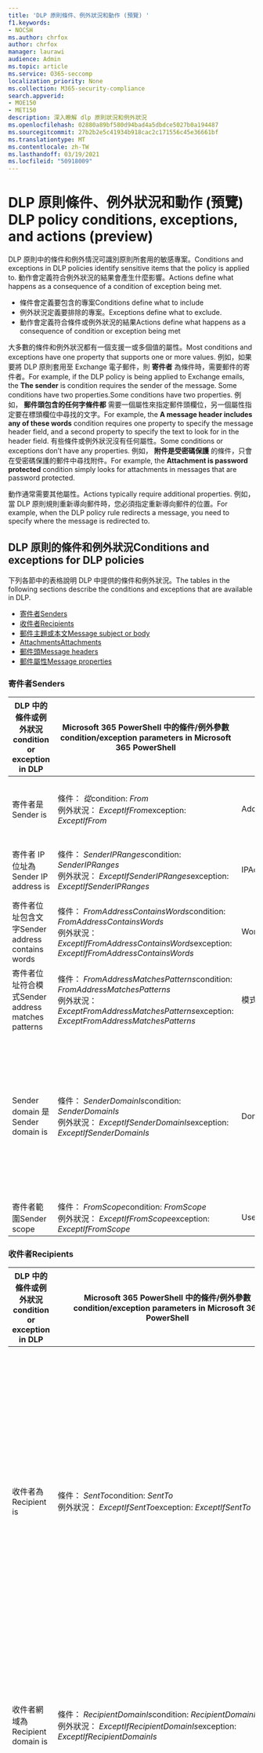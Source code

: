 ```yaml
---
title: 'DLP 原則條件、例外狀況和動作 (預覽) '
f1.keywords:
- NOCSH
ms.author: chrfox
author: chrfox
manager: laurawi
audience: Admin
ms.topic: article
ms.service: O365-seccomp
localization_priority: None
ms.collection: M365-security-compliance
search.appverid:
- MOE150
- MET150
description: 深入瞭解 dlp 原則狀況和例外狀況
ms.openlocfilehash: 02880a89bf580d94bad4a5dbdce5027b0a194487
ms.sourcegitcommit: 27b2b2e5c41934b918cac2c171556c45e36661bf
ms.translationtype: MT
ms.contentlocale: zh-TW
ms.lasthandoff: 03/19/2021
ms.locfileid: "50918009"
---
```

# <a name="dlp-policy-conditions-exceptions-and-actions-preview"></a><span data-ttu-id="e346a-103">DLP 原則條件、例外狀況和動作 (預覽) </span><span class="sxs-lookup"><span data-stu-id="e346a-103">DLP policy conditions, exceptions, and actions (preview)</span></span>

<span data-ttu-id="e346a-104">DLP 原則中的條件和例外情況可識別原則所套用的敏感專案。</span><span class="sxs-lookup"><span data-stu-id="e346a-104">Conditions and exceptions in DLP policies identify sensitive items that the policy is applied to.</span></span> <span data-ttu-id="e346a-105">動作會定義符合例外狀況的結果會產生什麼影響。</span><span class="sxs-lookup"><span data-stu-id="e346a-105">Actions define what happens as a consequence of a condition of exception being met.</span></span>

- <span data-ttu-id="e346a-106">條件會定義要包含的專案</span><span class="sxs-lookup"><span data-stu-id="e346a-106">Conditions define what to include</span></span>
- <span data-ttu-id="e346a-107">例外狀況定義要排除的專案。</span><span class="sxs-lookup"><span data-stu-id="e346a-107">Exceptions define what to exclude.</span></span>
- <span data-ttu-id="e346a-108">動作會定義符合條件或例外狀況的結果</span><span class="sxs-lookup"><span data-stu-id="e346a-108">Actions define what happens as a consequence of condition or exception being met</span></span>
 
<span data-ttu-id="e346a-109">大多數的條件和例外狀況都有一個支援一或多個值的屬性。</span><span class="sxs-lookup"><span data-stu-id="e346a-109">Most conditions and exceptions have one property that supports one or more values.</span></span> <span data-ttu-id="e346a-110">例如，如果要將 DLP 原則套用至 Exchange 電子郵件，則 **寄件者** 為條件時，需要郵件的寄件者。</span><span class="sxs-lookup"><span data-stu-id="e346a-110">For example, if the DLP policy is being applied to Exchange emails, the **The sender** is condition requires the sender of the message.</span></span> <span data-ttu-id="e346a-111">Some conditions have two properties.</span><span class="sxs-lookup"><span data-stu-id="e346a-111">Some conditions have two properties.</span></span> <span data-ttu-id="e346a-112">例如， **郵件頭包含的任何字條件都** 需要一個屬性來指定郵件頭欄位，另一個屬性指定要在標頭欄位中尋找的文字。</span><span class="sxs-lookup"><span data-stu-id="e346a-112">For example, the **A message header includes any of these words** condition requires one property to specify the message header field, and a second property to specify the text to look for in the header field.</span></span> <span data-ttu-id="e346a-113">有些條件或例外狀況沒有任何屬性。</span><span class="sxs-lookup"><span data-stu-id="e346a-113">Some conditions or exceptions don’t have any properties.</span></span> <span data-ttu-id="e346a-114">例如， **附件是受密碼保護** 的條件，只會在受密碼保護的郵件中尋找附件。</span><span class="sxs-lookup"><span data-stu-id="e346a-114">For example, the **Attachment is password protected** condition simply looks for attachments in messages that are password protected.</span></span>

<span data-ttu-id="e346a-115">動作通常需要其他屬性。</span><span class="sxs-lookup"><span data-stu-id="e346a-115">Actions typically require additional properties.</span></span> <span data-ttu-id="e346a-116">例如，當 DLP 原則規則重新導向郵件時，您必須指定重新導向郵件的位置。</span><span class="sxs-lookup"><span data-stu-id="e346a-116">For example, when the DLP policy rule redirects a message, you need to specify where the message is redirected to.</span></span> 
<!-- Some actions have multiple properties that are available or required. For example, when the rule adds a header field to the message header, you need to specify both the name and value of the header. When the rule adds a disclaimer to messages, you need to specify the disclaimer text, but you can also specify where to insert the text, or what to do if the disclaimer can't be added to the message. Typically, you can configure multiple actions in a rule, but some actions are exclusive. For example, one rule can't reject and redirect the same message.-->

## <a name="conditions-and-exceptions-for-dlp-policies"></a><span data-ttu-id="e346a-117">DLP 原則的條件和例外狀況</span><span class="sxs-lookup"><span data-stu-id="e346a-117">Conditions and exceptions for DLP policies</span></span>

<span data-ttu-id="e346a-118">下列各節中的表格說明 DLP 中提供的條件和例外狀況。</span><span class="sxs-lookup"><span data-stu-id="e346a-118">The tables in the following sections describe the conditions and exceptions that are available in DLP.</span></span>

- [<span data-ttu-id="e346a-119">寄件者</span><span class="sxs-lookup"><span data-stu-id="e346a-119">Senders</span></span>](#senders)
- [<span data-ttu-id="e346a-120">收件者</span><span class="sxs-lookup"><span data-stu-id="e346a-120">Recipients</span></span>](#recipients)
- [<span data-ttu-id="e346a-121">郵件主題或本文</span><span class="sxs-lookup"><span data-stu-id="e346a-121">Message subject or body</span></span>](#message-subject-or-body)
- [<span data-ttu-id="e346a-122">Attachments</span><span class="sxs-lookup"><span data-stu-id="e346a-122">Attachments</span></span>](#attachments)
- [<span data-ttu-id="e346a-123">郵件頭</span><span class="sxs-lookup"><span data-stu-id="e346a-123">Message headers</span></span>](#message-headers)
- [<span data-ttu-id="e346a-124">郵件屬性</span><span class="sxs-lookup"><span data-stu-id="e346a-124">Message properties</span></span>](#message-properties)

### <a name="senders"></a><span data-ttu-id="e346a-125">寄件者</span><span class="sxs-lookup"><span data-stu-id="e346a-125">Senders</span></span>


|<span data-ttu-id="e346a-126">**DLP 中的條件或例外狀況**</span><span class="sxs-lookup"><span data-stu-id="e346a-126">**condition or exception in DLP**</span></span>  |<span data-ttu-id="e346a-127">**Microsoft 365 PowerShell 中的條件/例外參數**</span><span class="sxs-lookup"><span data-stu-id="e346a-127">**condition/exception parameters in Microsoft 365 PowerShell**</span></span> |<span data-ttu-id="e346a-128">**屬性類型**</span><span class="sxs-lookup"><span data-stu-id="e346a-128">**property type**</span></span>  |<span data-ttu-id="e346a-129">**描述**</span><span class="sxs-lookup"><span data-stu-id="e346a-129">**description**</span></span>|
|---------|---------|---------|---------|
|<span data-ttu-id="e346a-130">寄件者是</span><span class="sxs-lookup"><span data-stu-id="e346a-130">Sender is</span></span> |<span data-ttu-id="e346a-131">條件： *從*</span><span class="sxs-lookup"><span data-stu-id="e346a-131">condition: *From*</span></span> <br/> <span data-ttu-id="e346a-132">例外狀況： *ExceptIfFrom*</span><span class="sxs-lookup"><span data-stu-id="e346a-132">exception: *ExceptIfFrom*</span></span>      |<span data-ttu-id="e346a-133">Addresses</span><span class="sxs-lookup"><span data-stu-id="e346a-133">Addresses</span></span> |     <span data-ttu-id="e346a-134">組織中指定的信箱、郵件使用者、郵件連絡人或 Microsoft 365 群組所傳送的郵件。</span><span class="sxs-lookup"><span data-stu-id="e346a-134">Messages that are sent by the specified mailboxes, mail users, mail contacts, or Microsoft 365 groups in the organization.</span></span>|
|<span data-ttu-id="e346a-135">寄件者 IP 位址為</span><span class="sxs-lookup"><span data-stu-id="e346a-135">Sender IP address is</span></span>     |<span data-ttu-id="e346a-136">條件： *SenderIPRanges*</span><span class="sxs-lookup"><span data-stu-id="e346a-136">condition: *SenderIPRanges*</span></span><br/> <span data-ttu-id="e346a-137">例外狀況： *ExceptIfSenderIPRanges*</span><span class="sxs-lookup"><span data-stu-id="e346a-137">exception: *ExceptIfSenderIPRanges*</span></span>         |  <span data-ttu-id="e346a-138">IPAddressRanges</span><span class="sxs-lookup"><span data-stu-id="e346a-138">IPAddressRanges</span></span>       | <span data-ttu-id="e346a-139">寄件者的 IP 位址符合指定 IP 位址的郵件，或位於指定的 IP 位址範圍內。</span><span class="sxs-lookup"><span data-stu-id="e346a-139">Messages where the sender's IP address matches the specified IP address, or falls within the specified IP address range.</span></span>       |
|<span data-ttu-id="e346a-140">寄件者位址包含文字</span><span class="sxs-lookup"><span data-stu-id="e346a-140">Sender address contains words</span></span>   | <span data-ttu-id="e346a-141">條件： *FromAddressContainsWords*</span><span class="sxs-lookup"><span data-stu-id="e346a-141">condition: *FromAddressContainsWords*</span></span> <br/> <span data-ttu-id="e346a-142">例外狀況： *ExceptIfFromAddressContainsWords*</span><span class="sxs-lookup"><span data-stu-id="e346a-142">exception: *ExceptIfFromAddressContainsWords*</span></span>        |   <span data-ttu-id="e346a-143">Words</span><span class="sxs-lookup"><span data-stu-id="e346a-143">Words</span></span>      |   <span data-ttu-id="e346a-144">寄件者電子郵件地址中包含指定文字的郵件。</span><span class="sxs-lookup"><span data-stu-id="e346a-144">Messages that contain the specified words in the sender's email address.</span></span>|
| <span data-ttu-id="e346a-145">寄件者位址符合模式</span><span class="sxs-lookup"><span data-stu-id="e346a-145">Sender address matches patterns</span></span>    | <span data-ttu-id="e346a-146">條件： *FromAddressMatchesPatterns*</span><span class="sxs-lookup"><span data-stu-id="e346a-146">condition: *FromAddressMatchesPatterns*</span></span> <br/> <span data-ttu-id="e346a-147">例外狀況： *ExceptFromAddressMatchesPatterns*</span><span class="sxs-lookup"><span data-stu-id="e346a-147">exception: *ExceptFromAddressMatchesPatterns*</span></span>       |      <span data-ttu-id="e346a-148">模式</span><span class="sxs-lookup"><span data-stu-id="e346a-148">Patterns</span></span>   |  <span data-ttu-id="e346a-149">寄件者的電子郵件地址包含符合指定正則運算式之文字模式的郵件。</span><span class="sxs-lookup"><span data-stu-id="e346a-149">Messages where the sender's email address contains text patterns that match the specified regular expressions.</span></span>  |
|<span data-ttu-id="e346a-150">Sender domain 是</span><span class="sxs-lookup"><span data-stu-id="e346a-150">Sender domain is</span></span>  |  <span data-ttu-id="e346a-151">條件： *SenderDomainIs*</span><span class="sxs-lookup"><span data-stu-id="e346a-151">condition: *SenderDomainIs*</span></span> <br/> <span data-ttu-id="e346a-152">例外狀況： *ExceptIfSenderDomainIs*</span><span class="sxs-lookup"><span data-stu-id="e346a-152">exception: *ExceptIfSenderDomainIs*</span></span>       |<span data-ttu-id="e346a-153">DomainName</span><span class="sxs-lookup"><span data-stu-id="e346a-153">DomainName</span></span>         |     <span data-ttu-id="e346a-154">寄件者電子郵件地址的網域符合指定值的郵件。</span><span class="sxs-lookup"><span data-stu-id="e346a-154">Messages where the domain of the sender's email address matches the specified value.</span></span> <span data-ttu-id="e346a-155">如果您需要尋找 *包含* 指定網域的寄件者網域 (例如，網域的任何子域) ，請使用 **寄件者位址符合** (*FromAddressMatchesPatterns*) 條件，並使用語法： ' \. domain \. com $ ' 指定網域。</span><span class="sxs-lookup"><span data-stu-id="e346a-155">If you need to find sender domains that *contain* the specified domain (for example, any subdomain of a domain), use **The sender address matches**(*FromAddressMatchesPatterns*) condition and specify the domain by using the syntax: '\.domain\.com$'.</span></span>    |
|<span data-ttu-id="e346a-156">寄件者範圍</span><span class="sxs-lookup"><span data-stu-id="e346a-156">Sender scope</span></span>    | <span data-ttu-id="e346a-157">條件： *FromScope*</span><span class="sxs-lookup"><span data-stu-id="e346a-157">condition: *FromScope*</span></span> <br/> <span data-ttu-id="e346a-158">例外狀況： *ExceptIfFromScope*</span><span class="sxs-lookup"><span data-stu-id="e346a-158">exception: *ExceptIfFromScope*</span></span>    | <span data-ttu-id="e346a-159">UserScopeFrom</span><span class="sxs-lookup"><span data-stu-id="e346a-159">UserScopeFrom</span></span>    |    <span data-ttu-id="e346a-160">由內部或外部寄件者所傳送的郵件。</span><span class="sxs-lookup"><span data-stu-id="e346a-160">Messages that are sent by either internal or external senders.</span></span>    |

### <a name="recipients"></a><span data-ttu-id="e346a-161">收件者</span><span class="sxs-lookup"><span data-stu-id="e346a-161">Recipients</span></span>

|<span data-ttu-id="e346a-162">**DLP 中的條件或例外狀況**</span><span class="sxs-lookup"><span data-stu-id="e346a-162">**condition or exception in DLP**</span></span>| <span data-ttu-id="e346a-163">**Microsoft 365 PowerShell 中的條件/例外參數**</span><span class="sxs-lookup"><span data-stu-id="e346a-163">**condition/exception parameters in Microsoft 365 PowerShell**</span></span> |    <span data-ttu-id="e346a-164">**屬性類型**</span><span class="sxs-lookup"><span data-stu-id="e346a-164">**property type**</span></span> | <span data-ttu-id="e346a-165">**描述**</span><span class="sxs-lookup"><span data-stu-id="e346a-165">**description**</span></span>|
|---------|---------|---------|---------|
|<span data-ttu-id="e346a-166">收件者為</span><span class="sxs-lookup"><span data-stu-id="e346a-166">Recipient is</span></span>|  <span data-ttu-id="e346a-167">條件： *SentTo*</span><span class="sxs-lookup"><span data-stu-id="e346a-167">condition: *SentTo*</span></span> <br/> <span data-ttu-id="e346a-168">例外狀況： *ExceptIfSentTo*</span><span class="sxs-lookup"><span data-stu-id="e346a-168">exception: *ExceptIfSentTo*</span></span> | <span data-ttu-id="e346a-169">Addresses</span><span class="sxs-lookup"><span data-stu-id="e346a-169">Addresses</span></span> | <span data-ttu-id="e346a-170">其中一位收件者是組織中指定的信箱、郵件使用者或郵件連絡人的郵件。</span><span class="sxs-lookup"><span data-stu-id="e346a-170">Messages where one of the recipients is the specified mailbox, mail user, or mail contact in the organization.</span></span> <span data-ttu-id="e346a-171">收件者可以位於郵件 **的 [收** 件者 **]、[** 副本] 或 [ **密件副本** ] 欄位。</span><span class="sxs-lookup"><span data-stu-id="e346a-171">The recipients can be in the **To**, **Cc**, or **Bcc** fields of the message.</span></span>|
|<span data-ttu-id="e346a-172">收件者網域為</span><span class="sxs-lookup"><span data-stu-id="e346a-172">Recipient domain is</span></span>|   <span data-ttu-id="e346a-173">條件： *RecipientDomainIs*</span><span class="sxs-lookup"><span data-stu-id="e346a-173">condition: *RecipientDomainIs*</span></span> <br/> <span data-ttu-id="e346a-174">例外狀況： *ExceptIfRecipientDomainIs*</span><span class="sxs-lookup"><span data-stu-id="e346a-174">exception: *ExceptIfRecipientDomainIs*</span></span> |   <span data-ttu-id="e346a-175">DomainName</span><span class="sxs-lookup"><span data-stu-id="e346a-175">DomainName</span></span> |    <span data-ttu-id="e346a-176">寄件者電子郵件地址的網域符合指定值的郵件。</span><span class="sxs-lookup"><span data-stu-id="e346a-176">Messages where the domain of the sender's email address matches the specified value.</span></span>|
|<span data-ttu-id="e346a-177">收件者位址包含文字</span><span class="sxs-lookup"><span data-stu-id="e346a-177">Recipient address contains words</span></span>|  <span data-ttu-id="e346a-178">條件： *AnyOfRecipientAddressContainsWords*</span><span class="sxs-lookup"><span data-stu-id="e346a-178">condition: *AnyOfRecipientAddressContainsWords*</span></span> <br/> <span data-ttu-id="e346a-179">例外狀況： *ExceptIfAnyOfRecipientAddressContainsWords*</span><span class="sxs-lookup"><span data-stu-id="e346a-179">exception: *ExceptIfAnyOfRecipientAddressContainsWords*</span></span>|  <span data-ttu-id="e346a-180">Words</span><span class="sxs-lookup"><span data-stu-id="e346a-180">Words</span></span>|  <span data-ttu-id="e346a-181">在收件者的電子郵件地址中包含指定文字的郵件。</span><span class="sxs-lookup"><span data-stu-id="e346a-181">Messages that contain the specified words in the recipient's email address.</span></span> <br/><span data-ttu-id="e346a-p106">**注意事項**：這種情況並未考慮傳送至收件者 Proxy 位址的郵件。而只比對傳送至收件者主要電子郵件地址的郵件。</span><span class="sxs-lookup"><span data-stu-id="e346a-p106">**Note**: This condition doesn't consider messages that are sent to recipient proxy addresses. It only matches messages that are sent to the recipient's primary email address.</span></span>|
|<span data-ttu-id="e346a-184">收件者位址符合模式</span><span class="sxs-lookup"><span data-stu-id="e346a-184">Recipient address matches patterns</span></span>| <span data-ttu-id="e346a-185">條件： *AnyOfRecipientAddressMatchesPatterns*</span><span class="sxs-lookup"><span data-stu-id="e346a-185">condition: *AnyOfRecipientAddressMatchesPatterns*</span></span> <br/> <span data-ttu-id="e346a-186">例外狀況： *ExceptIfAnyOfRecipientAddressMatchesPatterns*</span><span class="sxs-lookup"><span data-stu-id="e346a-186">exception: *ExceptIfAnyOfRecipientAddressMatchesPatterns*</span></span>| <span data-ttu-id="e346a-187">模式</span><span class="sxs-lookup"><span data-stu-id="e346a-187">Patterns</span></span>    |<span data-ttu-id="e346a-188">收件者的電子郵件地址包含符合指定正則運算式之文字模式的郵件。</span><span class="sxs-lookup"><span data-stu-id="e346a-188">Messages where a recipient's email address contains text patterns that match the specified regular expressions.</span></span> <br/> <span data-ttu-id="e346a-p107">**注意事項**：這種情況並未考慮傳送至收件者 Proxy 位址的郵件。而只比對傳送至收件者主要電子郵件地址的郵件。</span><span class="sxs-lookup"><span data-stu-id="e346a-p107">**Note**: This condition doesn't consider messages that are sent to recipient proxy addresses. It only matches messages that are sent to the recipient's primary email address.</span></span>|
|<span data-ttu-id="e346a-191">傳送給隸屬的</span><span class="sxs-lookup"><span data-stu-id="e346a-191">Sent to member of</span></span>| <span data-ttu-id="e346a-192">條件： *SentToMemberOf*</span><span class="sxs-lookup"><span data-stu-id="e346a-192">condition: *SentToMemberOf*</span></span> <br/> <span data-ttu-id="e346a-193">例外狀況： *ExceptIfSentToMemberOf*</span><span class="sxs-lookup"><span data-stu-id="e346a-193">exception: *ExceptIfSentToMemberOf*</span></span>|  <span data-ttu-id="e346a-194">Addresses</span><span class="sxs-lookup"><span data-stu-id="e346a-194">Addresses</span></span>|  <span data-ttu-id="e346a-195">郵件包含的收件者屬於指定通訊群組、擁有郵件功能的安全性群組或 Microsoft 365 群組的成員。</span><span class="sxs-lookup"><span data-stu-id="e346a-195">Messages that contain recipients who are members of the specified distribution group, mail-enabled security group, or Microsoft 365 group.</span></span> <span data-ttu-id="e346a-196">群組可以位於郵件的 [ **收件者**] **、[** 副本] 或 [ **密件副本** ] 欄位中。</span><span class="sxs-lookup"><span data-stu-id="e346a-196">The group can be in the **To**, **Cc**, or **Bcc** fields of the message.</span></span>|

### <a name="message-subject-or-body"></a><span data-ttu-id="e346a-197">郵件主題或本文</span><span class="sxs-lookup"><span data-stu-id="e346a-197">Message subject or body</span></span>

|<span data-ttu-id="e346a-198">**DLP 中的條件或例外狀況**</span><span class="sxs-lookup"><span data-stu-id="e346a-198">**condition or exception in DLP**</span></span> | <span data-ttu-id="e346a-199">**Microsoft 365 PowerShell 中的條件/例外參數**</span><span class="sxs-lookup"><span data-stu-id="e346a-199">**condition/exception parameters in Microsoft 365 PowerShell**</span></span> |<span data-ttu-id="e346a-200">**屬性類型**</span><span class="sxs-lookup"><span data-stu-id="e346a-200">**property type**</span></span>| <span data-ttu-id="e346a-201">**描述**</span><span class="sxs-lookup"><span data-stu-id="e346a-201">**description**</span></span>|
|---------|---------|---------|---------|
|<span data-ttu-id="e346a-202">主旨包含字詞或片語</span><span class="sxs-lookup"><span data-stu-id="e346a-202">Subject contains words or phrases</span></span>| <span data-ttu-id="e346a-203">條件： *SubjectContainsWords*</span><span class="sxs-lookup"><span data-stu-id="e346a-203">condition: *SubjectContainsWords*</span></span> <br/> <span data-ttu-id="e346a-204">例外狀況： *ExceptIf SubjectContainsWords*</span><span class="sxs-lookup"><span data-stu-id="e346a-204">exception: *ExceptIf SubjectContainsWords*</span></span>| <span data-ttu-id="e346a-205">Words</span><span class="sxs-lookup"><span data-stu-id="e346a-205">Words</span></span>   |<span data-ttu-id="e346a-206">在 [主旨] 欄位中具有指定文字的郵件。</span><span class="sxs-lookup"><span data-stu-id="e346a-206">Messages that have the specified words in the Subject field.</span></span>|
|<span data-ttu-id="e346a-207">主題符合模式</span><span class="sxs-lookup"><span data-stu-id="e346a-207">Subject matches patterns</span></span>|<span data-ttu-id="e346a-208">條件： *SubjectMatchesPatterns*</span><span class="sxs-lookup"><span data-stu-id="e346a-208">condition: *SubjectMatchesPatterns*</span></span> <br/> <span data-ttu-id="e346a-209">例外狀況： *ExceptIf SubjectMatchesPatterns*</span><span class="sxs-lookup"><span data-stu-id="e346a-209">exception: *ExceptIf SubjectMatchesPatterns*</span></span>|<span data-ttu-id="e346a-210">模式</span><span class="sxs-lookup"><span data-stu-id="e346a-210">Patterns</span></span>   |<span data-ttu-id="e346a-211">使用主旨欄位包含符合指定正則運算式之文字模式的郵件。</span><span class="sxs-lookup"><span data-stu-id="e346a-211">Messages where the Subject field contain text patterns that match the specified regular expressions.</span></span>|
|<span data-ttu-id="e346a-212">內容包含</span><span class="sxs-lookup"><span data-stu-id="e346a-212">Content contains</span></span>|  <span data-ttu-id="e346a-213">條件： *ContentContainsSensitiveInformation*</span><span class="sxs-lookup"><span data-stu-id="e346a-213">condition: *ContentContainsSensitiveInformation*</span></span> <br/> <span data-ttu-id="e346a-214">例外狀況 *ExceptIfContentContainsSensitiveInformation*</span><span class="sxs-lookup"><span data-stu-id="e346a-214">exception *ExceptIfContentContainsSensitiveInformation*</span></span>| <span data-ttu-id="e346a-215">SensitiveInformationTypes</span><span class="sxs-lookup"><span data-stu-id="e346a-215">SensitiveInformationTypes</span></span>|  <span data-ttu-id="e346a-216">包含資料遺失防護 (DLP) 原則所定義之敏感資訊的郵件或檔。</span><span class="sxs-lookup"><span data-stu-id="e346a-216">Messages or documents that contain sensitive information as defined by data loss prevention (DLP) policies.</span></span>|
| <span data-ttu-id="e346a-217">主旨或內文符合模式</span><span class="sxs-lookup"><span data-stu-id="e346a-217">Subject or Body matches pattern</span></span>    | <span data-ttu-id="e346a-218">條件： *SubjectOrBodyMatchesPatterns*</span><span class="sxs-lookup"><span data-stu-id="e346a-218">condition: *SubjectOrBodyMatchesPatterns*</span></span> <br/> <span data-ttu-id="e346a-219">例外狀況： *ExceptIfSubjectOrBodyMatchesPatterns*</span><span class="sxs-lookup"><span data-stu-id="e346a-219">exception: *ExceptIfSubjectOrBodyMatchesPatterns*</span></span>    | <span data-ttu-id="e346a-220">模式</span><span class="sxs-lookup"><span data-stu-id="e346a-220">Patterns</span></span>    | <span data-ttu-id="e346a-221">主旨欄位或郵件內文包含符合指定正則運算式之文字模式的郵件。</span><span class="sxs-lookup"><span data-stu-id="e346a-221">Messages where the subject field or message body contains text patterns that match the specified regular expressions.</span></span>    |
| <span data-ttu-id="e346a-222">主旨或內文包含文字</span><span class="sxs-lookup"><span data-stu-id="e346a-222">Subject or Body contains words</span></span>    | <span data-ttu-id="e346a-223">條件： *SubjectOrBodyContainsWords*</span><span class="sxs-lookup"><span data-stu-id="e346a-223">condition: *SubjectOrBodyContainsWords*</span></span> <br/> <span data-ttu-id="e346a-224">例外狀況： *ExceptIfSubjectOrBodyContainsWords*</span><span class="sxs-lookup"><span data-stu-id="e346a-224">exception: *ExceptIfSubjectOrBodyContainsWords*</span></span>    | <span data-ttu-id="e346a-225">Words</span><span class="sxs-lookup"><span data-stu-id="e346a-225">Words</span></span>    | <span data-ttu-id="e346a-226">在 [主旨] 欄位或郵件內文中具有指定文字的郵件</span><span class="sxs-lookup"><span data-stu-id="e346a-226">Messages that have the specified words in the subject field or message body</span></span>    |


### <a name="attachments"></a><span data-ttu-id="e346a-227">附件</span><span class="sxs-lookup"><span data-stu-id="e346a-227">Attachments</span></span>

|<span data-ttu-id="e346a-228">**DLP 中的條件或例外狀況**</span><span class="sxs-lookup"><span data-stu-id="e346a-228">**condition or exception in DLP**</span></span>| <span data-ttu-id="e346a-229">**Microsoft 365 PowerShell 中的條件/例外參數**</span><span class="sxs-lookup"><span data-stu-id="e346a-229">**condition/exception parameters in Microsoft 365 PowerShell**</span></span>| <span data-ttu-id="e346a-230">**屬性類型**</span><span class="sxs-lookup"><span data-stu-id="e346a-230">**property type**</span></span>   |<span data-ttu-id="e346a-231">**描述**</span><span class="sxs-lookup"><span data-stu-id="e346a-231">**description**</span></span>|
|---------|---------|---------|---------|
|<span data-ttu-id="e346a-232">附件受密碼保護</span><span class="sxs-lookup"><span data-stu-id="e346a-232">Attachment is password protected</span></span>|<span data-ttu-id="e346a-233">條件： *DocumentIsPasswordProtected*</span><span class="sxs-lookup"><span data-stu-id="e346a-233">condition: *DocumentIsPasswordProtected*</span></span> <br/> <span data-ttu-id="e346a-234">例外狀況： *ExceptIfDocumentIsPasswordProtected*</span><span class="sxs-lookup"><span data-stu-id="e346a-234">exception: *ExceptIfDocumentIsPasswordProtected*</span></span>|<span data-ttu-id="e346a-235">無</span><span class="sxs-lookup"><span data-stu-id="e346a-235">none</span></span>| <span data-ttu-id="e346a-236">郵件中的附件受到密碼保護 (，因此無法) 進行掃描。</span><span class="sxs-lookup"><span data-stu-id="e346a-236">Messages where an attachment is password protected (and therefore can't be scanned).</span></span> <span data-ttu-id="e346a-237">密碼偵測只適用于 Office 檔、.zip 檔及7z 檔案。</span><span class="sxs-lookup"><span data-stu-id="e346a-237">Password detection only works for Office documents, .zip files, and .7z files.</span></span>|
|<span data-ttu-id="e346a-238">附件的副檔名是</span><span class="sxs-lookup"><span data-stu-id="e346a-238">Attachment’s file extension is</span></span>|<span data-ttu-id="e346a-239">條件： *ContentExtensionMatchesWords*</span><span class="sxs-lookup"><span data-stu-id="e346a-239">condition: *ContentExtensionMatchesWords*</span></span> <br/> <span data-ttu-id="e346a-240">例外狀況： *ExceptIfContentExtensionMatchesWords*</span><span class="sxs-lookup"><span data-stu-id="e346a-240">exception: *ExceptIfContentExtensionMatchesWords*</span></span>|  <span data-ttu-id="e346a-241">Words</span><span class="sxs-lookup"><span data-stu-id="e346a-241">Words</span></span>   |<span data-ttu-id="e346a-242">附件的副檔名符合任何指定文字的郵件。</span><span class="sxs-lookup"><span data-stu-id="e346a-242">Messages where an attachment's file extension matches any of the specified words.</span></span>|
|<span data-ttu-id="e346a-243">無法掃描任何電子郵件附件的內容</span><span class="sxs-lookup"><span data-stu-id="e346a-243">Any email attachment’s content could not be scanned</span></span>|<span data-ttu-id="e346a-244">條件： *DocumentIsUnsupported*</span><span class="sxs-lookup"><span data-stu-id="e346a-244">condition: *DocumentIsUnsupported*</span></span> <br/><span data-ttu-id="e346a-245">例外狀況： *ExceptIf DocumentIsUnsupported*</span><span class="sxs-lookup"><span data-stu-id="e346a-245">exception: *ExceptIf DocumentIsUnsupported*</span></span>|   <span data-ttu-id="e346a-246">不適用</span><span class="sxs-lookup"><span data-stu-id="e346a-246">n/a</span></span>|    <span data-ttu-id="e346a-247">Exchange Online 未原本識別附件的郵件。</span><span class="sxs-lookup"><span data-stu-id="e346a-247">Messages where an attachment isn't natively recognized by Exchange Online.</span></span>|
|<span data-ttu-id="e346a-248">任何電子郵件附件的內容未完成掃描</span><span class="sxs-lookup"><span data-stu-id="e346a-248">Any email attachment’s content didn’t complete scanning</span></span>|   <span data-ttu-id="e346a-249">條件： *ProcessingLimitExceeded*</span><span class="sxs-lookup"><span data-stu-id="e346a-249">condition: *ProcessingLimitExceeded*</span></span> <br/> <span data-ttu-id="e346a-250">例外狀況： *ExceptIfProcessingLimitExceeded*</span><span class="sxs-lookup"><span data-stu-id="e346a-250">exception: *ExceptIfProcessingLimitExceeded*</span></span>|    <span data-ttu-id="e346a-251">不適用</span><span class="sxs-lookup"><span data-stu-id="e346a-251">n/a</span></span> |<span data-ttu-id="e346a-252">規則引擎無法完成附件掃描的訊息。</span><span class="sxs-lookup"><span data-stu-id="e346a-252">Messages where the rules engine couldn't complete the scanning of the attachments.</span></span> <span data-ttu-id="e346a-253">您可以使用此條件建立共同運作的規則，以識別及處理無法完全掃描內容的郵件。</span><span class="sxs-lookup"><span data-stu-id="e346a-253">You can use this condition to create rules that work together to identify and process messages where the content couldn't be fully scanned.</span></span>|
|<span data-ttu-id="e346a-254">檔案名稱包含文字</span><span class="sxs-lookup"><span data-stu-id="e346a-254">Document name contains words</span></span>|<span data-ttu-id="e346a-255">條件： *DocumentNameMatchesWords*</span><span class="sxs-lookup"><span data-stu-id="e346a-255">condition: *DocumentNameMatchesWords*</span></span> <br/> <span data-ttu-id="e346a-256">例外狀況： *ExceptIfDocumentNameMatchesWords*</span><span class="sxs-lookup"><span data-stu-id="e346a-256">exception: *ExceptIfDocumentNameMatchesWords*</span></span> |<span data-ttu-id="e346a-257">Words</span><span class="sxs-lookup"><span data-stu-id="e346a-257">Words</span></span>  |<span data-ttu-id="e346a-258">附件的檔案名符合任何指定文字的郵件。</span><span class="sxs-lookup"><span data-stu-id="e346a-258">Messages where an attachment's file name matches any of the specified words.</span></span>|
|<span data-ttu-id="e346a-259">檔案名稱符合模式</span><span class="sxs-lookup"><span data-stu-id="e346a-259">Document name matches patterns</span></span>|<span data-ttu-id="e346a-260">條件： *DocumentNameMatchesPatterns*</span><span class="sxs-lookup"><span data-stu-id="e346a-260">condition: *DocumentNameMatchesPatterns*</span></span> <br/> <span data-ttu-id="e346a-261">例外狀況： *ExceptIfDocumentNameMatchesPatterns*</span><span class="sxs-lookup"><span data-stu-id="e346a-261">exception: *ExceptIfDocumentNameMatchesPatterns*</span></span>|    <span data-ttu-id="e346a-262">模式</span><span class="sxs-lookup"><span data-stu-id="e346a-262">Patterns</span></span>    |<span data-ttu-id="e346a-263">附件的檔案名包含符合指定正則運算式之文字模式的郵件。</span><span class="sxs-lookup"><span data-stu-id="e346a-263">Messages where an attachment's file name contains text patterns that match the specified regular expressions.</span></span>|
|<span data-ttu-id="e346a-264">文件屬性為</span><span class="sxs-lookup"><span data-stu-id="e346a-264">Document property is</span></span>|<span data-ttu-id="e346a-265">條件： *ContentPropertyContainsWords*</span><span class="sxs-lookup"><span data-stu-id="e346a-265">condition: *ContentPropertyContainsWords*</span></span> <br/> <span data-ttu-id="e346a-266">例外狀況： *ExceptIfContentPropertyContainsWords*</span><span class="sxs-lookup"><span data-stu-id="e346a-266">exception: *ExceptIfContentPropertyContainsWords*</span></span> |<span data-ttu-id="e346a-267">Words</span><span class="sxs-lookup"><span data-stu-id="e346a-267">Words</span></span>| <span data-ttu-id="e346a-268">附件的副檔名符合任何指定文字的郵件或檔。</span><span class="sxs-lookup"><span data-stu-id="e346a-268">Messages or documents where an attachment's file extension matches any of the specified words.</span></span>|
|<span data-ttu-id="e346a-269">檔案大小等於或大於</span><span class="sxs-lookup"><span data-stu-id="e346a-269">Document size equals or is greater than</span></span>| <span data-ttu-id="e346a-270">條件： *DocumentSizeOver*</span><span class="sxs-lookup"><span data-stu-id="e346a-270">condition: *DocumentSizeOver*</span></span> <br/> <span data-ttu-id="e346a-271">例外狀況： *ExceptIfDocumentSizeOver*</span><span class="sxs-lookup"><span data-stu-id="e346a-271">exception: *ExceptIfDocumentSizeOver*</span></span>|    <span data-ttu-id="e346a-272">Size</span><span class="sxs-lookup"><span data-stu-id="e346a-272">Size</span></span>    |<span data-ttu-id="e346a-273">任何附件大於或等於指定值的郵件。</span><span class="sxs-lookup"><span data-stu-id="e346a-273">Messages where any attachment is greater than or equal to the specified value.</span></span>|

### <a name="message-headers"></a><span data-ttu-id="e346a-274">郵件頭</span><span class="sxs-lookup"><span data-stu-id="e346a-274">Message Headers</span></span>

|<span data-ttu-id="e346a-275">**DLP 中的條件或例外狀況**</span><span class="sxs-lookup"><span data-stu-id="e346a-275">**condition or exception in DLP**</span></span>| <span data-ttu-id="e346a-276">**Microsoft 365 PowerShell 中的條件/例外參數**</span><span class="sxs-lookup"><span data-stu-id="e346a-276">**condition/exception parameters in Microsoft 365 PowerShell**</span></span>| <span data-ttu-id="e346a-277">**屬性類型**</span><span class="sxs-lookup"><span data-stu-id="e346a-277">**property type**</span></span>|  <span data-ttu-id="e346a-278">**描述**</span><span class="sxs-lookup"><span data-stu-id="e346a-278">**description**</span></span>|
|---------|---------|---------|---------|
|<span data-ttu-id="e346a-279">標頭包含字或片語</span><span class="sxs-lookup"><span data-stu-id="e346a-279">Header contains words or phrases</span></span>|<span data-ttu-id="e346a-280">條件： *HeaderContainsWords*</span><span class="sxs-lookup"><span data-stu-id="e346a-280">condition: *HeaderContainsWords*</span></span> <br/> <span data-ttu-id="e346a-281">例外狀況： *ExceptIfHeaderContainsWords*</span><span class="sxs-lookup"><span data-stu-id="e346a-281">exception: *ExceptIfHeaderContainsWords*</span></span>|  <span data-ttu-id="e346a-282">雜湊表</span><span class="sxs-lookup"><span data-stu-id="e346a-282">Hash Table</span></span>  |<span data-ttu-id="e346a-283">包含指定之標頭欄位及該標頭欄位的值包含指定文字的郵件。</span><span class="sxs-lookup"><span data-stu-id="e346a-283">Messages that contain the specified header field, and the value of that header field contains the specified words.</span></span>|
|<span data-ttu-id="e346a-284">標頭符合模式</span><span class="sxs-lookup"><span data-stu-id="e346a-284">Header matches patterns</span></span>|   <span data-ttu-id="e346a-285">條件： *HeaderMatchesPatterns*</span><span class="sxs-lookup"><span data-stu-id="e346a-285">condition: *HeaderMatchesPatterns*</span></span> <br/> <span data-ttu-id="e346a-286">例外狀況： *ExceptIfHeaderMatchesPatterns*</span><span class="sxs-lookup"><span data-stu-id="e346a-286">exception: *ExceptIfHeaderMatchesPatterns*</span></span>|    <span data-ttu-id="e346a-287">雜湊表</span><span class="sxs-lookup"><span data-stu-id="e346a-287">Hash Table</span></span>  |<span data-ttu-id="e346a-288">包含指定之標頭欄位的郵件，而該標頭欄位的值包含指定的正則運算式。</span><span class="sxs-lookup"><span data-stu-id="e346a-288">Messages that contain the specified header field, and the value of that header field contains the specified regular expressions.</span></span>|

### <a name="message-properties"></a><span data-ttu-id="e346a-289">郵件屬性</span><span class="sxs-lookup"><span data-stu-id="e346a-289">Message properties</span></span>

|<span data-ttu-id="e346a-290">**DLP 中的條件或例外狀況**</span><span class="sxs-lookup"><span data-stu-id="e346a-290">**condition or exception in DLP**</span></span>| <span data-ttu-id="e346a-291">**Microsoft 365 PowerShell 中的條件/例外參數**</span><span class="sxs-lookup"><span data-stu-id="e346a-291">**condition/exception parameters in Microsoft 365 PowerShell**</span></span>| <span data-ttu-id="e346a-292">**屬性類型**</span><span class="sxs-lookup"><span data-stu-id="e346a-292">**property type**</span></span>   |<span data-ttu-id="e346a-293">**描述**</span><span class="sxs-lookup"><span data-stu-id="e346a-293">**description**</span></span>|
|---------|---------|---------|---------|
|<span data-ttu-id="e346a-294">郵件大小超過</span><span class="sxs-lookup"><span data-stu-id="e346a-294">Message size over</span></span>|<span data-ttu-id="e346a-295">條件： *MessageSizeOver*</span><span class="sxs-lookup"><span data-stu-id="e346a-295">condition: *MessageSizeOver*</span></span> <br/> <span data-ttu-id="e346a-296">例外狀況： *ExceptIfMessageSizeOver*</span><span class="sxs-lookup"><span data-stu-id="e346a-296">exception: *ExceptIfMessageSizeOver*</span></span>| <span data-ttu-id="e346a-297">Size</span><span class="sxs-lookup"><span data-stu-id="e346a-297">Size</span></span>    |<span data-ttu-id="e346a-298">郵件的總大小 (郵件加上附件) 大於或等於指定的值。</span><span class="sxs-lookup"><span data-stu-id="e346a-298">Messages where the total size (message plus attachments) is greater than or equal to the specified value.</span></span> <br/><span data-ttu-id="e346a-299">**附注**：信箱的郵件大小限制會在郵件流程規則之前評估。</span><span class="sxs-lookup"><span data-stu-id="e346a-299">**Note**: Message size limits on mailboxes are evaluated before mail flow rules.</span></span> <span data-ttu-id="e346a-300">信箱過大的郵件會遭到拒絕，但具有此條件的規則才能對郵件採取動作。</span><span class="sxs-lookup"><span data-stu-id="e346a-300">A message that's too large for a mailbox will be rejected before a rule with this condition is able to act on the message.</span></span>|
| <span data-ttu-id="e346a-301">重要性</span><span class="sxs-lookup"><span data-stu-id="e346a-301">With importance</span></span>    | <span data-ttu-id="e346a-302">條件： *WithImportance*</span><span class="sxs-lookup"><span data-stu-id="e346a-302">condition: *WithImportance*</span></span> <br/> <span data-ttu-id="e346a-303">例外狀況： *ExceptIfWithImportance*</span><span class="sxs-lookup"><span data-stu-id="e346a-303">exception: *ExceptIfWithImportance*</span></span>    | <span data-ttu-id="e346a-304">Importance</span><span class="sxs-lookup"><span data-stu-id="e346a-304">Importance</span></span>    | <span data-ttu-id="e346a-305">以指定的重要性層級標記的郵件。</span><span class="sxs-lookup"><span data-stu-id="e346a-305">Messages that are marked with the specified importance level.</span></span>    |
| <span data-ttu-id="e346a-306">內容字元集包含文字</span><span class="sxs-lookup"><span data-stu-id="e346a-306">Content character set contains words</span></span>    | <span data-ttu-id="e346a-307">條件： *ContentCharacterSetContainsWords*</span><span class="sxs-lookup"><span data-stu-id="e346a-307">condition: *ContentCharacterSetContainsWords*</span></span> <br/> <span data-ttu-id="e346a-308">*ExceptIfContentCharacterSetContainsWords*</span><span class="sxs-lookup"><span data-stu-id="e346a-308">*ExceptIfContentCharacterSetContainsWords*</span></span>    | <span data-ttu-id="e346a-309">CharacterSets</span><span class="sxs-lookup"><span data-stu-id="e346a-309">CharacterSets</span></span>    | <span data-ttu-id="e346a-310">具有任何指定之字元集名稱的郵件。</span><span class="sxs-lookup"><span data-stu-id="e346a-310">Messages that have any of the specified character set names.</span></span>    |
| <span data-ttu-id="e346a-311">具有寄件者覆寫</span><span class="sxs-lookup"><span data-stu-id="e346a-311">Has sender override</span></span>    | <span data-ttu-id="e346a-312">條件： *HasSenderOverride*</span><span class="sxs-lookup"><span data-stu-id="e346a-312">condition: *HasSenderOverride*</span></span> <br/> <span data-ttu-id="e346a-313">例外狀況： *ExceptIfHasSenderOverride*</span><span class="sxs-lookup"><span data-stu-id="e346a-313">exception: *ExceptIfHasSenderOverride*</span></span>    | <span data-ttu-id="e346a-314">不適用</span><span class="sxs-lookup"><span data-stu-id="e346a-314">n/a</span></span>    | <span data-ttu-id="e346a-315">寄件者已選擇覆寫資料遺失防護 (DLP) 原則的郵件。</span><span class="sxs-lookup"><span data-stu-id="e346a-315">Messages where the sender has chosen to override a data loss prevention (DLP) policy.</span></span> <span data-ttu-id="e346a-316">如需 DLP 原則的詳細資訊，請參閱 [資料遺失防護](./data-loss-prevention-policies.md)。</span><span class="sxs-lookup"><span data-stu-id="e346a-316">For more information about DLP policies see [Data loss prevention](./data-loss-prevention-policies.md).</span></span>   |
| <span data-ttu-id="e346a-317">郵件類型符合</span><span class="sxs-lookup"><span data-stu-id="e346a-317">Message type matches</span></span>    | <span data-ttu-id="e346a-318">條件： *MessageTypeMatches*</span><span class="sxs-lookup"><span data-stu-id="e346a-318">condition: *MessageTypeMatches*</span></span> <br/> <span data-ttu-id="e346a-319">例外狀況： *ExceptIfMessageTypeMatches*</span><span class="sxs-lookup"><span data-stu-id="e346a-319">exception: *ExceptIfMessageTypeMatches*</span></span>    | <span data-ttu-id="e346a-320">MessageType</span><span class="sxs-lookup"><span data-stu-id="e346a-320">MessageType</span></span>    | <span data-ttu-id="e346a-321">指定類型的郵件。</span><span class="sxs-lookup"><span data-stu-id="e346a-321">Messages of the specified type.</span></span>    |

## <a name="actions-for-dlp-policies"></a><span data-ttu-id="e346a-322">DLP 原則的動作</span><span class="sxs-lookup"><span data-stu-id="e346a-322">Actions for DLP policies</span></span>

<span data-ttu-id="e346a-323">此表說明 DLP 中可用的動作。</span><span class="sxs-lookup"><span data-stu-id="e346a-323">This table describes the actions that are available in DLP.</span></span>


|<span data-ttu-id="e346a-324">**DLP 中的動作**</span><span class="sxs-lookup"><span data-stu-id="e346a-324">**action in DLP**</span></span>|<span data-ttu-id="e346a-325">**Microsoft 365 PowerShell 中的動作參數**</span><span class="sxs-lookup"><span data-stu-id="e346a-325">**action parameters in Microsoft 365 PowerShell**</span></span>|<span data-ttu-id="e346a-326">**屬性類型**</span><span class="sxs-lookup"><span data-stu-id="e346a-326">**property type**</span></span>|<span data-ttu-id="e346a-327">**描述**</span><span class="sxs-lookup"><span data-stu-id="e346a-327">**description**</span></span>|
|---------|---------|---------|---------|
|<span data-ttu-id="e346a-328">設定標頭</span><span class="sxs-lookup"><span data-stu-id="e346a-328">Set header</span></span>|<span data-ttu-id="e346a-329">SetHeader</span><span class="sxs-lookup"><span data-stu-id="e346a-329">SetHeader</span></span>|<span data-ttu-id="e346a-330">第一個屬性： *標頭名稱*</span><span class="sxs-lookup"><span data-stu-id="e346a-330">First property: *Header Name*</span></span> </br> <span data-ttu-id="e346a-331">第二個屬性： *標頭值*</span><span class="sxs-lookup"><span data-stu-id="e346a-331">Second property: *Header Value*</span></span>|<span data-ttu-id="e346a-332">SetHeader 參數會指定 DLP 規則的動作，以新增或修改郵件頭中的標頭欄位和值。</span><span class="sxs-lookup"><span data-stu-id="e346a-332">The SetHeader parameter specifies an action for the DLP rule that adds or modifies a header field and value in the message header.</span></span> <span data-ttu-id="e346a-333">這個參數使用語法 "HeaderName： HeaderValue"。</span><span class="sxs-lookup"><span data-stu-id="e346a-333">This parameter uses the syntax "HeaderName:HeaderValue".</span></span> <span data-ttu-id="e346a-334">您可以指定多個標頭名稱及以逗號分隔的值組</span><span class="sxs-lookup"><span data-stu-id="e346a-334">You can specify multiple header name and value pairs separated by commas</span></span>|
|<span data-ttu-id="e346a-335">移除標頭</span><span class="sxs-lookup"><span data-stu-id="e346a-335">Remove header</span></span>| <span data-ttu-id="e346a-336">RemoveHeader</span><span class="sxs-lookup"><span data-stu-id="e346a-336">RemoveHeader</span></span>| <span data-ttu-id="e346a-337">第一個屬性： *MessageHeaderField*</span><span class="sxs-lookup"><span data-stu-id="e346a-337">First property: *MessageHeaderField*</span></span></br> <span data-ttu-id="e346a-338">第二個屬性： *字串*</span><span class="sxs-lookup"><span data-stu-id="e346a-338">Second property: *String*</span></span>|  <span data-ttu-id="e346a-339">RemoveHeader 參數會指定 DLP 規則的動作，該規則會從郵件頭中移除標頭欄位。</span><span class="sxs-lookup"><span data-stu-id="e346a-339">The RemoveHeader parameter specifies an action for the DLP rule that removes a header field from the message header.</span></span> <span data-ttu-id="e346a-340">這個參數使用語法 "HeaderName" 或 "HeaderName： HeaderValue"。您可以指定多個標頭名稱或標頭名稱及用逗號分隔的值組</span><span class="sxs-lookup"><span data-stu-id="e346a-340">This parameter uses the syntax “HeaderName” or "HeaderName:HeaderValue".You can specify multiple header names or header name and value pairs separated by commas</span></span>|
|<span data-ttu-id="e346a-341">將郵件重新導向至特定使用者</span><span class="sxs-lookup"><span data-stu-id="e346a-341">Redirect the message to specific users</span></span>|<span data-ttu-id="e346a-342">*RedirectMessageTo*</span><span class="sxs-lookup"><span data-stu-id="e346a-342">*RedirectMessageTo*</span></span>|<span data-ttu-id="e346a-343">Addresses</span><span class="sxs-lookup"><span data-stu-id="e346a-343">Addresses</span></span>| <span data-ttu-id="e346a-344">將郵件重新導向至指定的收件者。</span><span class="sxs-lookup"><span data-stu-id="e346a-344">Redirects the message to the specified recipients.</span></span> <span data-ttu-id="e346a-345">郵件不會傳遞給原始的收件者，也不會傳送任何通知給寄件者或原始的收件者。</span><span class="sxs-lookup"><span data-stu-id="e346a-345">The message isn't delivered to the original recipients, and no notification is sent to the sender or the original recipients.</span></span>|
|<span data-ttu-id="e346a-346">轉寄郵件以核准給寄件者的管理員</span><span class="sxs-lookup"><span data-stu-id="e346a-346">Forward the message for approval to sender’s manager</span></span>| <span data-ttu-id="e346a-347">仲裁</span><span class="sxs-lookup"><span data-stu-id="e346a-347">Moderate</span></span>|<span data-ttu-id="e346a-348">第一個屬性： *ModerateMessageByManager*</span><span class="sxs-lookup"><span data-stu-id="e346a-348">First property: *ModerateMessageByManager*</span></span></br> <span data-ttu-id="e346a-349">第二個屬性： *Boolean*</span><span class="sxs-lookup"><span data-stu-id="e346a-349">Second property: *Boolean*</span></span>|<span data-ttu-id="e346a-350">適中參數會指定將電子郵件訊息傳送給仲裁者的 DLP 規則動作。</span><span class="sxs-lookup"><span data-stu-id="e346a-350">The Moderate parameter specifies an action for the DLP rule that sends the email message to a moderator.</span></span> <span data-ttu-id="e346a-351">這個參數使用下列語法： @ {ModerateMessageByManager = <$true \| $false>;</span><span class="sxs-lookup"><span data-stu-id="e346a-351">This parameter uses the syntax: @{ModerateMessageByManager = <$true \| $false>;</span></span>|
|<span data-ttu-id="e346a-352">將郵件轉寄給特定核准者</span><span class="sxs-lookup"><span data-stu-id="e346a-352">Forward the message for approval to specific approvers</span></span>| <span data-ttu-id="e346a-353">仲裁</span><span class="sxs-lookup"><span data-stu-id="e346a-353">Moderate</span></span>|<span data-ttu-id="e346a-354">第一個屬性： *ModerateMessageByUser*</span><span class="sxs-lookup"><span data-stu-id="e346a-354">First property: *ModerateMessageByUser*</span></span></br><span data-ttu-id="e346a-355">第二個屬性： *位址*</span><span class="sxs-lookup"><span data-stu-id="e346a-355">Second property: *Addresses*</span></span>|<span data-ttu-id="e346a-356">適中參數會指定將電子郵件訊息傳送給仲裁者的 DLP 規則動作。</span><span class="sxs-lookup"><span data-stu-id="e346a-356">The Moderate parameter specifies an action for the DLP rule that sends the email message to a moderator.</span></span> <span data-ttu-id="e346a-357">這個參數會使用下列語法： @ {ModerateMessageByUser = @ ( "emailaddress1"，"emailaddress2",... "emailaddressN" ) }</span><span class="sxs-lookup"><span data-stu-id="e346a-357">This parameter uses the syntax: @{ ModerateMessageByUser = @("emailaddress1","emailaddress2",..."emailaddressN")}</span></span>|
|<span data-ttu-id="e346a-358">新增收件者</span><span class="sxs-lookup"><span data-stu-id="e346a-358">Add recipient</span></span>|<span data-ttu-id="e346a-359">AddRecipients</span><span class="sxs-lookup"><span data-stu-id="e346a-359">AddRecipients</span></span>|<span data-ttu-id="e346a-360">第一個屬性： *欄位*</span><span class="sxs-lookup"><span data-stu-id="e346a-360">First property: *Field*</span></span></br><span data-ttu-id="e346a-361">第二個屬性： *位址*</span><span class="sxs-lookup"><span data-stu-id="e346a-361">Second property: *Addresses*</span></span>| <span data-ttu-id="e346a-362">在郵件的 [收件者/Cc/Bcc] 欄位中新增一或多個收件者。</span><span class="sxs-lookup"><span data-stu-id="e346a-362">Adds one or more recipients to the To/Cc/Bcc field of the message.</span></span> <span data-ttu-id="e346a-363">這個參數使用下列語法： @ {<AddToRecipients \| CopyTo \| BlindCopyTo> = "emailaddress"}</span><span class="sxs-lookup"><span data-stu-id="e346a-363">This parameter uses the syntax: @{<AddToRecipients \| CopyTo \| BlindCopyTo> = "emailaddress"}</span></span>|
|<span data-ttu-id="e346a-364">將寄件者的管理員新增為收件者</span><span class="sxs-lookup"><span data-stu-id="e346a-364">Add the sender’s manager as recipient</span></span>|<span data-ttu-id="e346a-365">AddRecipients</span><span class="sxs-lookup"><span data-stu-id="e346a-365">AddRecipients</span></span> | <span data-ttu-id="e346a-366">第一個屬性： *AddedManagerAction*</span><span class="sxs-lookup"><span data-stu-id="e346a-366">First property: *AddedManagerAction*</span></span></br><span data-ttu-id="e346a-367">第二個屬性： *欄位*</span><span class="sxs-lookup"><span data-stu-id="e346a-367">Second property: *Field*</span></span> | <span data-ttu-id="e346a-368">將寄件者的管理員新增到郵件中，當作指定的收件者類型 ( 至、抄送、Bcc ) 或將郵件重新導向給寄件者的管理員，而不會通知寄件者或收件者。</span><span class="sxs-lookup"><span data-stu-id="e346a-368">Adds the sender's manager to the message as the specified recipient type ( To, Cc, Bcc ), or redirects the message to the sender's manager without notifying the sender or the recipient.</span></span> <span data-ttu-id="e346a-369">只有在 Active Directory 中定義寄件者的管理員屬性時，此動作才有效。</span><span class="sxs-lookup"><span data-stu-id="e346a-369">This action only works if the sender's Manager attribute is defined in Active Directory.</span></span> <span data-ttu-id="e346a-370">此參數會使用下列語法： @ {AddManagerAsRecipientType = "<To \| Cc \| Bcc>"}</span><span class="sxs-lookup"><span data-stu-id="e346a-370">This parameter uses the syntax: @{AddManagerAsRecipientType = "<To \| Cc \| Bcc>"}</span></span>|    
<span data-ttu-id="e346a-371">前置主題</span><span class="sxs-lookup"><span data-stu-id="e346a-371">Prepend subject</span></span>    |<span data-ttu-id="e346a-372">PrependSubject</span><span class="sxs-lookup"><span data-stu-id="e346a-372">PrependSubject</span></span>    |<span data-ttu-id="e346a-373">字串</span><span class="sxs-lookup"><span data-stu-id="e346a-373">String</span></span>    |<span data-ttu-id="e346a-374">會將指定的文字加入郵件的 [主旨] 欄位的開頭。</span><span class="sxs-lookup"><span data-stu-id="e346a-374">Adds the specified text to the beginning of the Subject field of the message.</span></span> <span data-ttu-id="e346a-375">請考慮使用空格或冒號 (： ) 做為指定之文字的最後一個字元，以與原始的主旨文字區別。</span><span class="sxs-lookup"><span data-stu-id="e346a-375">Consider using a space or a colon (:) as the last character of the specified text to differentiate it from the original subject text.</span></span></br><span data-ttu-id="e346a-376">若要防止將相同字串新增至已包含主旨 (中之文字的郵件，例如，回復) 中，新增「主旨包含字」 (ExceptIfSubjectContainsWords) 例外規則。</span><span class="sxs-lookup"><span data-stu-id="e346a-376">To prevent the same string from being added to messages that already contain the text in the subject (for example, replies), add the "The subject contains words" (ExceptIfSubjectContainsWords) exception to the rule.</span></span>    |
<span data-ttu-id="e346a-377">套用 HTML 免責聲明</span><span class="sxs-lookup"><span data-stu-id="e346a-377">Apply HTML disclaimer</span></span>    |<span data-ttu-id="e346a-378">ApplyHtmlDisclaimer</span><span class="sxs-lookup"><span data-stu-id="e346a-378">ApplyHtmlDisclaimer</span></span>    |<span data-ttu-id="e346a-379">第一個屬性： *文字*</span><span class="sxs-lookup"><span data-stu-id="e346a-379">First property: *Text*</span></span></br><span data-ttu-id="e346a-380">第二個屬性： *位置*</span><span class="sxs-lookup"><span data-stu-id="e346a-380">Second property: *Location*</span></span></br><span data-ttu-id="e346a-381">第三個屬性： *Fallback 動作*</span><span class="sxs-lookup"><span data-stu-id="e346a-381">Third property: *Fallback action*</span></span>    |<span data-ttu-id="e346a-382">將指定的 HTML 免責聲明套用至郵件所需的位置。</span><span class="sxs-lookup"><span data-stu-id="e346a-382">Applies the specified HTML disclaimer to the required location of the message.</span></span></br><span data-ttu-id="e346a-383">此參數會使用下列語法： @ {Text = "";Location = <Append \| 前置>;FallbackAction = <Wrap \| 略過 \| 拒絕>}</span><span class="sxs-lookup"><span data-stu-id="e346a-383">This parameter uses the syntax: @{ Text = “ ” ; Location = <Append \| Prepend>; FallbackAction = <Wrap \| Ignore \| Reject> }</span></span>